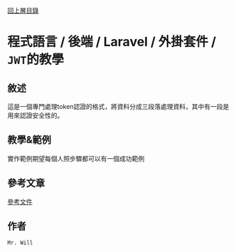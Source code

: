 [回上層目錄](../README.md)

# 程式語言 / 後端 / Laravel / 外掛套件 / `JWT`的教學

## **敘述**
這是一個專門處理token認證的格式，將資料分成三段落處理資料，其中有一段是用來認證安全性的。

## **教學&範例**
實作範例期望每個人照步驟都可以有一個成功範例

## **參考文章**
[參考文件](網址)

## **作者**
`Mr. Will`
